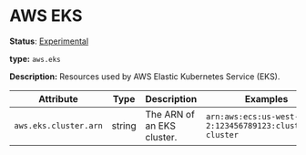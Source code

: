 # AWS EKS

**Status**: [Experimental](../../../../document-status.md)

**type:** `aws.eks`

**Description:** Resources used by AWS Elastic Kubernetes Service (EKS).

<!-- semconv aws.eks -->
| Attribute  | Type | Description  | Examples  | Required |
|---|---|---|---|---|
| `aws.eks.cluster.arn` | string | The ARN of an EKS cluster. | `arn:aws:ecs:us-west-2:123456789123:cluster/my-cluster` | No |
<!-- endsemconv -->